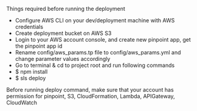 Things required before running the deployment
- Configure AWS CLI on your dev/deployment machine with AWS credentials
- Create deployment bucket on AWS S3
- Login to your AWS account console, and create new pinpoint app, get the pinpoint app id
- Rename config/aws_params.tp file to config/aws_params.yml and change parameter values accordingly
- Go to terminal & cd to project root and run following commands
- $ npm install
- $ sls deploy

Before running deploy command, make sure that your account has permission for pinpoint, S3, CloudFormation, Lambda, APIGateway, CloudWatch